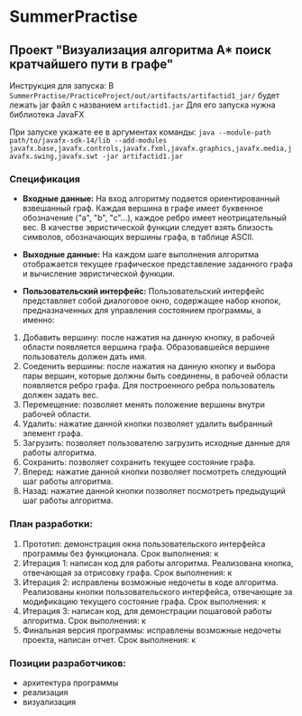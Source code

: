 # SummerPractise
## Проект "Визуализация алгоритма A* поиск кратчайшего пути в графе"

Инструкция для запуска:
В `SummerPractise/PracticeProject/out/artifacts/artifactid1_jar/` будет лежать jar файл с названием `artifactid1.jar`
Для его запуска нужна библиотека JavaFX

При запуске укажате ее в аргументах команды:
`java --module-path path/to/javafx-sdk-14/lib --add-modules javafx.base,javafx.controls,javafx.fxml,javafx.graphics,javafx.media,javafx.swing,javafx.swt -jar artifactid1.jar`

### Спецификация

- **Входные данные:**
На вход алгоритму подается ориентированный взвешанный граф. Каждая вершина в графе имеет буквенное обозначение ("a", "b", "c"...), 
каждое ребро имеет неотрицательный вес. 
В качестве эвристической функции следует взять близость символов, обозначающих вершины графа, в таблице ASCII.

- **Выходные данные:**
На каждом шаге выполнения алгоритма отображается текущее графическое представление заданного графа и вычисление эвристической функции.

- **Пользовательский интерфейс:**
Пользовательский интерфейс представляет собой диалоговое окно, содержащее набор кнопок, предназначенных для управления состоянием программы, а именно:
1) Добавить вершину: после нажатия на данную кнопку, в рабочей области появляется вершина графа. Образовавшейся вершине пользователь должен дать имя.
2) Соеденить вершины: после нажатия на данную кнопку и выбора пары вершин, которые должны быть соединены, в рабочей области появляется ребро графа. 
Для построенного ребра пользователь должен задать вес.
3) Перемещение: позволяет менять положение вершины внутри рабочей области.
4) Удалить: нажатие данной кнопки позволяет удалить выбранный элемент графа.
5) Загрузить: позволяет пользователю загрузить исходные данные для работы алгоритма.
6) Сохранить: позволяет сохранить текущее состояние графа.
7) Вперед: нажатие данной кнопки позволяет посмотреть следующий шаг работы алгоритма.
8) Назад: нажатие данной кнопки позволяет посмотреть предыдущий шаг работы алгоритма.

### **План разработки:**

1) Прототип: демонстрация окна пользовательского интерфейса программы без функционала. Срок выполнения: к 
2) Итерация 1: написан код для работы алгоритма. Реализована кнопка, отвечающая за отрисовку графа. Срок выполнения: к 
3) Итерация 2: исправлены возможные недочеты в коде алгоритма. Реализованы кнопки пользовательского интерфейса, отвечающие за модификацию текущего состояние графа. Срок выполнения: к 
4) Итерация 3: написан код, для демонстрации пошаговой работы алгоритма. Срок выполнения: к 
5) Финальная версия программы: исправлены возможные недочеты проекта, написан отчет. Срок выполнения: к 

### Позиции разработчиков:
- архитектура программы
- реализация
- визуализация
